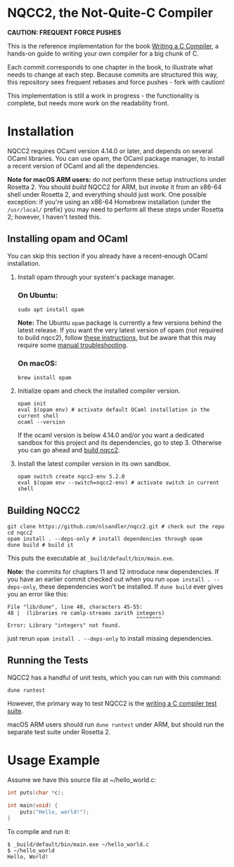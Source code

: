 # NQCC2, the Not-Quite-C Compiler

**CAUTION: FREQUENT FORCE PUSHES**

This is the reference implementation for the book [Writing a C Compiler](https://nostarch.com/writing-c-compiler), a hands-on guide to writing your own compiler for a big chunk of C.

Each commit corresponds to one chapter in the book, to illustrate what needs to change at each step. Because commits are structured this way, this repository sees frequent rebases and force pushes - fork with caution!

This implementation is still a work in progress - the functionality is complete, but needs more work on the readability front.

# Installation

NQCC2 requires OCaml version 4.14.0 or later, and depends on several OCaml libraries. You can use opam, the OCaml package manager, to install a recent version of OCaml and all the dependencies.

**Note for macOS ARM users:** do _not_ perform these setup instructions under Rosetta 2. You should _build_ NQCC2 for ARM, but _invoke_ it from an x86-64 shell under Rosetta 2, and everything should just work. One possible exception: if you're using an x86-64 Homebrew installation (under the `/usr/local/` prefix) you may need to perform all these steps under Rosetta 2; however, I haven't tested this.

## Installing opam and OCaml

You can skip this section if you already have a recent-enough OCaml installation.

1. Install opam through your system's package manager.

   ### On Ubuntu:

   ```
   sudo apt install opam
   ```

   **Note:** The Ubuntu `opam` package is currently a few versions behind the latest release. If you want the very latest version of opam (not required to build nqcc2), follow [these instructions](https://opam.ocaml.org/doc/Install.html), but be aware that this may require some [manual troubleshooting](https://github.com/ocaml/opam/issues/5968).

   ### On macOS:
   ```
   brew install opam
   ```

2. Initialize opam and check the installed compiler version.
   ```
   opam init
   eval $(opam env) # activate default OCaml installation in the current shell
   ocaml --version
   ```

   If the ocaml version is below 4.14.0 and/or you want a dedicated sandbox for this project and its dependencies, go to step 3. Otherwise you can go ahead and [build nqcc2](#building-nqcc2).

3. Install the latest compiler version in its own sandbox.
   ```
   opam switch create nqcc2-env 5.2.0
   eval $(opam env --switch=nqcc2-env) # activate switch in current shell
   ```

## Building NQCC2

```
git clone https://github.com/nlsandler/nqcc2.git # check out the repo
cd nqcc2
opam install . --deps-only # install dependencies through opam
dune build # build it
```

This puts the executable at `_build/default/bin/main.exe`.

**Note:** the commits for chapters 11 and 12 introduce new dependencies.
If you have an earlier commit checked out when you run `opam install . --deps-only`, these dependencies won't be installed.
If `dune build` ever gives you an error like this:

```
File "lib/dune", line 48, characters 45-55:
48 |  (libraries re camlp-streams zarith integers)
                                         ^^^^^^^^
Error: Library "integers" not found.
```

just rerun `opam install . --deps-only` to install missing dependencies.

## Running the Tests

NQCC2 has a handful of unit tests, which you can run with this command:

```
dune runtest
```

However, the primary way to test NQCC2 is the [writing a C compiler test suite](https://github.com/nlsandler/writing-a-c-compiler-tests).

macOS ARM users should run `dune runtest` under ARM, but should run the separate test suite under Rosetta 2.

# Usage Example

Assume we have this source file at ~/hello_world.c:
```c
int puts(char *c);

int main(void) {
    puts("Hello, world!");
}
```

To compile and run it:
```
$ _build/default/bin/main.exe ~/hello_world.c
$ ~/hello_world
Hello, World!
```







